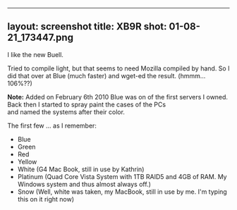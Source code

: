 
---
layout: screenshot
title: XB9R
shot: 01-08-21_173447.png
---

I like the new Buell.

Tried to compile light, but that seems to need Mozilla compiled by hand. 
So I did that over at Blue (much faster) and wget-ed the result. (hmmm... 106%??)

**Note:** Added on February 6th 2010
Blue was on of the first servers I owned.  
Back then I started to spray paint the cases of the PCs  
and named the systems after their color.

The first few ...  as I remember:
* Blue
* Green
* Red
* Yellow
* White (G4 Mac Book, still in use by Kathrin)
* Platinum (Quad Core Vista System with 1TB RAID5 and 4GB of RAM. My Windows system and thus almost always off.)
* Snow (Well, white was taken, my MacBook, still in use by me. I'm typing this on it right now)
